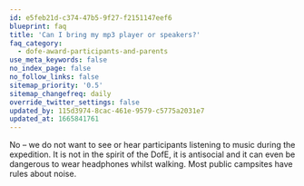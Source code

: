 ```yaml
---
id: e5feb21d-c374-47b5-9f27-f2151147eef6
blueprint: faq
title: 'Can I bring my mp3 player or speakers?'
faq_category:
  - dofe-award-participants-and-parents
use_meta_keywords: false
no_index_page: false
no_follow_links: false
sitemap_priority: '0.5'
sitemap_changefreq: daily
override_twitter_settings: false
updated_by: 115d3974-8cac-461e-9579-c5775a2031e7
updated_at: 1665841761
---
```

No – we do not want to see or hear participants listening to music during the expedition. It is not in the spirit of the DofE, it is antisocial and it can even be dangerous to wear headphones whilst walking.  Most public campsites have rules about noise.